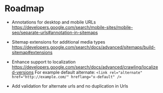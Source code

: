 ﻿# Roadmap

- Annotations for desktop and mobile URLs
  https://developers.google.com/search/mobile-sites/mobile-seo/separate-urls#annotation-in-sitemaps

- Sitemap extensions for additional media types
  https://developers.google.com/search/docs/advanced/sitemaps/build-sitemap#extensions

- Enhance support to localization
  https://developers.google.com/search/docs/advanced/crawling/localized-versions
  For example default alternate: `<link rel="alternate" href="http://example.com/" hreflang="x-default" />`

- Add validation for alternate urls and no duplication in Urls
